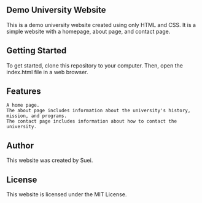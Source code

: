 ## Demo University Website
This is a demo university website created using only HTML and CSS. It is a simple website with a homepage, about page, and contact page.

## Getting Started
To get started, clone this repository to your computer. Then, open the index.html file in a web browser.

## Features
    A home page.
    The about page includes information about the university's history, mission, and programs.
    The contact page includes information about how to contact the university.

## Author
This website was created by Suei.

## License
This website is licensed under the MIT License.
